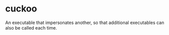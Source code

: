 # cuckoo
An executable that impersonates another, so that additional executables can also be called each time.
